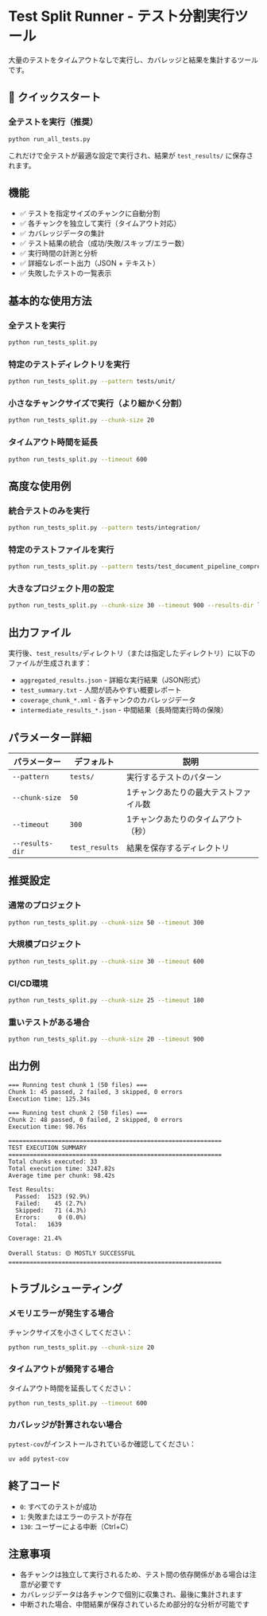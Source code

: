 # Test Split Runner - テスト分割実行ツール

大量のテストをタイムアウトなしで実行し、カバレッジと結果を集計するツールです。

## 🚀 クイックスタート

### 全テストを実行（推奨）
```bash
python run_all_tests.py
```

これだけで全テストが最適な設定で実行され、結果が `test_results/` に保存されます。

## 機能

- ✅ テストを指定サイズのチャンクに自動分割
- ✅ 各チャンクを独立して実行（タイムアウト対応）
- ✅ カバレッジデータの集計
- ✅ テスト結果の統合（成功/失敗/スキップ/エラー数）
- ✅ 実行時間の計測と分析
- ✅ 詳細なレポート出力（JSON + テキスト）
- ✅ 失敗したテストの一覧表示

## 基本的な使用方法

### 全テストを実行
```bash
python run_tests_split.py
```

### 特定のテストディレクトリを実行
```bash
python run_tests_split.py --pattern tests/unit/
```

### 小さなチャンクサイズで実行（より細かく分割）
```bash
python run_tests_split.py --chunk-size 20
```

### タイムアウト時間を延長
```bash
python run_tests_split.py --timeout 600
```

## 高度な使用例

### 統合テストのみを実行
```bash
python run_tests_split.py --pattern tests/integration/
```

### 特定のテストファイルを実行
```bash
python run_tests_split.py --pattern tests/test_document_pipeline_comprehensive.py
```

### 大きなプロジェクト用の設定
```bash
python run_tests_split.py --chunk-size 30 --timeout 900 --results-dir large_test_results
```

## 出力ファイル

実行後、`test_results/`ディレクトリ（または指定したディレクトリ）に以下のファイルが生成されます：

- `aggregated_results.json` - 詳細な実行結果（JSON形式）
- `test_summary.txt` - 人間が読みやすい概要レポート
- `coverage_chunk_*.xml` - 各チャンクのカバレッジデータ
- `intermediate_results_*.json` - 中間結果（長時間実行時の保険）

## パラメーター詳細

| パラメーター | デフォルト | 説明 |
|------------|-----------|------|
| `--pattern` | `tests/` | 実行するテストのパターン |
| `--chunk-size` | `50` | 1チャンクあたりの最大テストファイル数 |
| `--timeout` | `300` | 1チャンクあたりのタイムアウト（秒） |
| `--results-dir` | `test_results` | 結果を保存するディレクトリ |

## 推奨設定

### 通常のプロジェクト
```bash
python run_tests_split.py --chunk-size 50 --timeout 300
```

### 大規模プロジェクト
```bash
python run_tests_split.py --chunk-size 30 --timeout 600
```

### CI/CD環境
```bash
python run_tests_split.py --chunk-size 25 --timeout 180
```

### 重いテストがある場合
```bash
python run_tests_split.py --chunk-size 20 --timeout 900
```

## 出力例

```
=== Running test chunk 1 (50 files) ===
Chunk 1: 45 passed, 2 failed, 3 skipped, 0 errors
Execution time: 125.34s

=== Running test chunk 2 (50 files) ===
Chunk 2: 48 passed, 0 failed, 2 skipped, 0 errors
Execution time: 98.76s

============================================================
TEST EXECUTION SUMMARY
============================================================
Total chunks executed: 33
Total execution time: 3247.82s
Average time per chunk: 98.42s

Test Results:
  Passed:  1523 (92.9%)
  Failed:    45 (2.7%)
  Skipped:   71 (4.3%)
  Errors:     0 (0.0%)
  Total:   1639

Coverage: 21.4%

Overall Status: 🟡 MOSTLY SUCCESSFUL
============================================================
```

## トラブルシューティング

### メモリエラーが発生する場合
チャンクサイズを小さくしてください：
```bash
python run_tests_split.py --chunk-size 20
```

### タイムアウトが頻発する場合
タイムアウト時間を延長してください：
```bash
python run_tests_split.py --timeout 600
```

### カバレッジが計算されない場合
`pytest-cov`がインストールされているか確認してください：
```bash
uv add pytest-cov
```

## 終了コード

- `0`: すべてのテストが成功
- `1`: 失敗またはエラーのテストが存在
- `130`: ユーザーによる中断（Ctrl+C）

## 注意事項

- 各チャンクは独立して実行されるため、テスト間の依存関係がある場合は注意が必要です
- カバレッジデータは各チャンクで個別に収集され、最後に集計されます
- 中断された場合、中間結果が保存されているため部分的な分析が可能です
